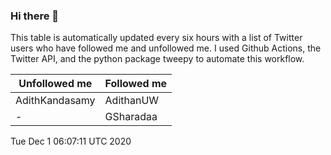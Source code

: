 ### Hi there 👋

This table is automatically updated every six hours with a list of Twitter users who have followed me and unfollowed me. I used Github Actions, the Twitter API, and the python package tweepy to automate this workflow.

| Unfollowed me |  Followed me |
| --- | --- |
|AdithKandasamy|AdithanUW|
|-|GSharadaa|
Tue Dec  1 06:07:11 UTC 2020

